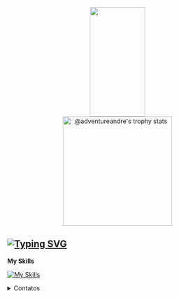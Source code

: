 <div align='center' width='100%'>
  <img width='50%' height="250px" src="https://github-readme-stats.vercel.app/api/top-langs/?username=adventureandre&layout=compact&hide_border=true&title_color=00b3ff&text_color=00b4ff&bg_color=0d1117" />
  <a width='50%' href="https://github.com/adventureandre?tab=achievements">
    <img src="https://github-profile-trophy.vercel.app/?username=adventureandre&theme=radical&no-frame=false&no-bg=true&margin-w=4&row=2&column=3"  height="250px" alt="@adventureandre's trophy stats"/>
  </a>
</div>

## [![Typing SVG](https://readme-typing-svg.demolab.com?font=Fira+Code&weight=500&size=21&duration=1000&pause=500&color=921C9C&repeat=false&width=435&lines=Bem+Vindos!;Sou+Andre+Luiz;Software+Developer)](https://git.io/typing-svg)

**My Skills**

[![My Skills](https://skillicons.dev/icons?i=aws,azure,gitlab,ts,react,vite,nextjs,fastify,nestjs,nodejs,html,php,spring,bootstrap,sass,docker,prisma,mongodb,mysql,express,electron,firebase,tailwind,linux)](https://www.adventure.dev.br) 

<details>
  <summary>Contatos</summary>
  
- Me adicione no Instagram: [`adventureandre`](https://www.instagram.com/adventureandre/)
- Mande um Email: [`admin@adventure.dev.br`](maito:admin@adventure.dev.br)
- Me adicione no Linkedin: [linkedin.com/in/adventureandre](https://www.linkedin.com/in/adventureandre)
- Site: [`adventure.dev.br`](https://adventure.dev.br/)

<br>

</details>
